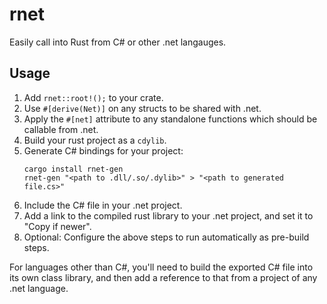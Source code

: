 # rnet

Easily call into Rust from C# or other .net langauges.

## Usage

1. Add `rnet::root!();` to your crate.
2. Use `#[derive(Net)]` on any structs to be shared with .net.
3. Apply the `#[net]` attribute to any standalone functions
   which should be callable from .net.
4. Build your rust project as a `cdylib`.
5. Generate C# bindings for your project:
   ```
   cargo install rnet-gen
   rnet-gen "<path to .dll/.so/.dylib>" > "<path to generated file.cs>"
   ```
6. Include the C# file in your .net project.
7. Add a link to the compiled rust library to your .net project,
   and set it to "Copy if newer".
8. Optional: Configure the above steps to run automatically as
   pre-build steps.

For languages other than C#, you'll need to build the exported C# file
into its own class library, and then add a reference to that from a
project of any .net language.
